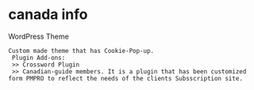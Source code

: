# canada info
 WordPress Theme
	
	Custom made theme that has Cookie-Pop-up. 
	 Plugin Add-ons: 
	 >> Crossword Plugin
	 >> Canadian-guide members. It is a plugin that has been customized form PMPRO to reflect the needs of the clients Subsscription site. 
	 
